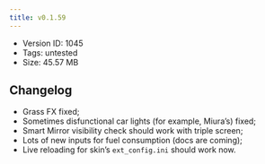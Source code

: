 ```yaml
---
title: v0.1.59
---
```


*   Version ID: 1045
*   Tags: untested
*   Size: 45.57 MB

## Changelog

*   Grass FX fixed;
*   Sometimes disfunctional car lights (for example, Miura’s) fixed;
*   Smart Mirror visibility check should work with triple screen;
*   Lots of new inputs for fuel consumption (docs are coming);
*   Live reloading for skin’s `ext_config.ini` should work now.
